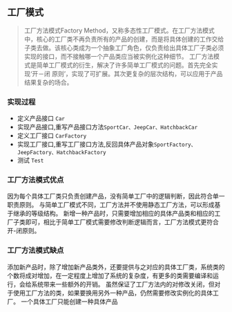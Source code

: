 ## 工厂模式
>工厂方法模式Factory Method，又称多态性工厂模式。在工厂方法模式中，核心的工厂类不再负责所有的产品的创建，而是将具体创建的工作交给子类去做。该核心类成为一个抽象工厂角色，仅负责给出具体工厂子类必须实现的接口，而不接触哪一个产品类应当被实例化这种细节。
工厂方法模式是简单工厂模式的衍生，解决了许多简单工厂模式的问题。首先完全实现‘开－闭 原则’，实现了可扩展。其次更复杂的层次结构，可以应用于产品结果复杂的场合。
### 实现过程
- 定义产品接口 ```Car```
- 实现产品接口,重写产品接口方法```SportCar、JeepCar、HatchbackCar```
- 定义工厂接口 ```CarFactory```
- 实现工厂接口,重写工厂接口方法,反回具体产品对象```SportFactory、JeepFactory、HatchbackFactory```
- 测试 ```Test```
### 工厂方法模式优点
因为每个具体工厂类只负责创建产品，没有简单工厂中的逻辑判断，因此符合单一职责原则。
与简单工厂模式不同，工厂方法并不使用静态工厂方法，可以形成基于继承的等级结构。
新增一种产品时，只需要增加相应的具体产品类和相应的工厂子类即可，相比于简单工厂模式需要修改判断逻辑而言，工厂方法模式更符合开-闭原则。
### 工厂方法模式缺点
添加新产品时，除了增加新产品类外，还要提供与之对应的具体工厂类，系统类的个数将成对增加，在一定程度上增加了系统的复杂度，有更多的类需要编译和运行，会给系统带来一些额外的开销。
虽然保证了工厂方法内的对修改关闭，但对于使用工厂方法的类，如果要换用另外一种产品，仍然需要修改实例化的具体工厂。
一个具体工厂只能创建一种具体产品